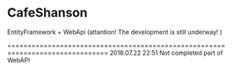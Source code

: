 # CafeShanson
EntityFramework + WebApi (attantion! The development is still underway! )

===============================================================================
2018.07.22  22:51
Not completed part of WebAPI
